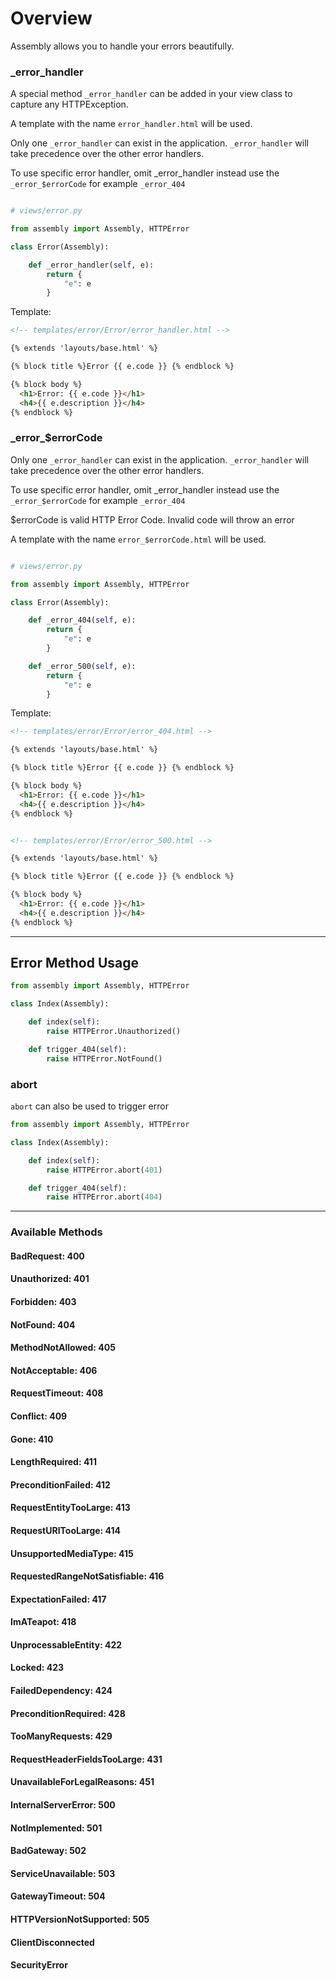 
# Overview

Assembly allows you to handle your errors beautifully. 

### _error_handler

A special method `_error_handler` can be added in your view class to capture any HTTPException. 

A template with the name `error_handler.html` will be used.

Only one `_error_handler` can exist in the application. `_error_handler` will take precedence over 
the other error handlers. 

To use specific error handler, omit _error_handler instead use the `_error_$errorCode` for example 
`_error_404`


```python

# views/error.py

from assembly import Assembly, HTTPError

class Error(Assembly):

    def _error_handler(self, e):
        return {
            "e": e
        }

```

Template:

```html
<!-- templates/error/Error/error_handler.html -->

{% extends 'layouts/base.html' %}

{% block title %}Error {{ e.code }} {% endblock %}

{% block body %}
  <h1>Error: {{ e.code }}</h1>
  <h4>{{ e.description }}</h4>
{% endblock %}

```

### _error\_$errorCode

Only one `_error_handler` can exist in the application. `_error_handler` will take precedence over 
the other error handlers. 

To use specific error handler, omit _error_handler instead use the `_error_$errorCode` for example 
`_error_404`

$errorCode is valid HTTP Error Code. Invalid code will throw an error

A template with the name `error_$errorCode.html` will be used.


```python

# views/error.py

from assembly import Assembly, HTTPError

class Error(Assembly):

    def _error_404(self, e):
        return {
            "e": e
        }

    def _error_500(self, e):
        return {
            "e": e
        }
```

Template:

```html
<!-- templates/error/Error/error_404.html -->

{% extends 'layouts/base.html' %}

{% block title %}Error {{ e.code }} {% endblock %}

{% block body %}
  <h1>Error: {{ e.code }}</h1>
  <h4>{{ e.description }}</h4>
{% endblock %}


<!-- templates/error/Error/error_500.html -->

{% extends 'layouts/base.html' %}

{% block title %}Error {{ e.code }} {% endblock %}

{% block body %}
  <h1>Error: {{ e.code }}</h1>
  <h4>{{ e.description }}</h4>
{% endblock %}

```

---

## Error Method Usage

```python
from assembly import Assembly, HTTPError

class Index(Assembly):

    def index(self):
        raise HTTPError.Unauthorized()

    def trigger_404(self):
        raise HTTPError.NotFound()
```

### abort

`abort` can also be used to trigger error

```python
from assembly import Assembly, HTTPError

class Index(Assembly):

    def index(self):
        raise HTTPError.abort(401)

    def trigger_404(self):
        raise HTTPError.abort(404)
```

---

### Available Methods

#### BadRequest: 400

#### Unauthorized: 401

#### Forbidden: 403

#### NotFound: 404

#### MethodNotAllowed: 405

#### NotAcceptable: 406

#### RequestTimeout: 408

#### Conflict: 409

#### Gone: 410

#### LengthRequired: 411

#### PreconditionFailed: 412

#### RequestEntityTooLarge: 413

#### RequestURITooLarge: 414

#### UnsupportedMediaType: 415

#### RequestedRangeNotSatisfiable: 416

#### ExpectationFailed: 417

#### ImATeapot: 418

#### UnprocessableEntity: 422

#### Locked: 423

#### FailedDependency: 424

#### PreconditionRequired: 428

#### TooManyRequests: 429

#### RequestHeaderFieldsTooLarge: 431

#### UnavailableForLegalReasons: 451

#### InternalServerError: 500

#### NotImplemented: 501

#### BadGateway: 502

#### ServiceUnavailable: 503

#### GatewayTimeout: 504

#### HTTPVersionNotSupported: 505

#### ClientDisconnected

#### SecurityError






